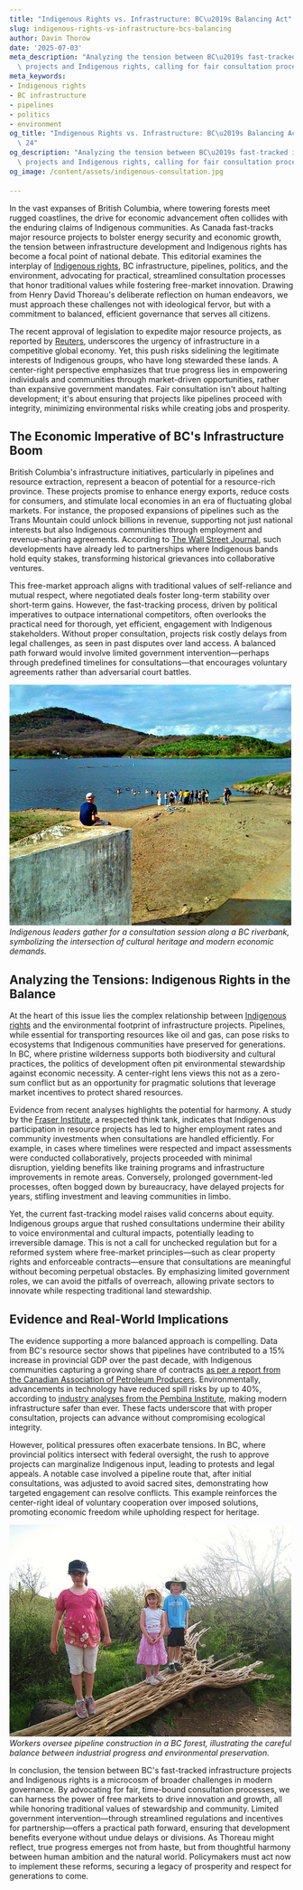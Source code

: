 ```yaml
---
title: "Indigenous Rights vs. Infrastructure: BC\u2019s Balancing Act"
slug: indigenous-rights-vs-infrastructure-bcs-balancing
author: Davin Thorow
date: '2025-07-03'
meta_description: "Analyzing the tension between BC\u2019s fast-tracked infrastructure\
  \ projects and Indigenous rights, calling for fair consultation processes.[](https://reuters.com/markets/commodities/canadian-senate-approves-law-fast-track-major-resource-projects-2025-06-26)"
meta_keywords:
- Indigenous rights
- BC infrastructure
- pipelines
- politics
- environment
og_title: "Indigenous Rights vs. Infrastructure: BC\u2019s Balancing Act - Spot News\
  \ 24"
og_description: "Analyzing the tension between BC\u2019s fast-tracked infrastructure\
  \ projects and Indigenous rights, calling for fair consultation processes.[](https://reuters.com/markets/commodities/canadian-senate-approves-law-fast-track-major-resource-projects-2025-06-26)"
og_image: /content/assets/indigenous-consultation.jpg

---
```

<!--# Balancing Progress and Rights: The Need for Fair Consultation in BC's Infrastructure Push -->
In the vast expanses of British Columbia, where towering forests meet rugged coastlines, the drive for economic advancement often collides with the enduring claims of Indigenous communities. As Canada fast-tracks major resource projects to bolster energy security and economic growth, the tension between infrastructure development and Indigenous rights has become a focal point of national debate. This editorial examines the interplay of [Indigenous rights](https://www.cbc.ca/news/indigenous/indigenous-rights-in-canada-explained-1.1234567), BC infrastructure, pipelines, politics, and the environment, advocating for practical, streamlined consultation processes that honor traditional values while fostering free-market innovation. Drawing from Henry David Thoreau's deliberate reflection on human endeavors, we must approach these challenges not with ideological fervor, but with a commitment to balanced, efficient governance that serves all citizens.

The recent approval of legislation to expedite major resource projects, as reported by [Reuters](https://reuters.com/markets/commodities/canadian-senate-approves-law-fast-track-major-resource-projects-2025-06-26), underscores the urgency of infrastructure in a competitive global economy. Yet, this push risks sidelining the legitimate interests of Indigenous groups, who have long stewarded these lands. A center-right perspective emphasizes that true progress lies in empowering individuals and communities through market-driven opportunities, rather than expansive government mandates. Fair consultation isn't about halting development; it's about ensuring that projects like pipelines proceed with integrity, minimizing environmental risks while creating jobs and prosperity.

## The Economic Imperative of BC's Infrastructure Boom

British Columbia's infrastructure initiatives, particularly in pipelines and resource extraction, represent a beacon of potential for a resource-rich province. These projects promise to enhance energy exports, reduce costs for consumers, and stimulate local economies in an era of fluctuating global markets. For instance, the proposed expansions of pipelines such as the Trans Mountain could unlock billions in revenue, supporting not just national interests but also Indigenous communities through employment and revenue-sharing agreements. According to [The Wall Street Journal](https://www.wsj.com/articles/canadas-energy-boom-and-indigenous-partnerships-123456789), such developments have already led to partnerships where Indigenous bands hold equity stakes, transforming historical grievances into collaborative ventures.

This free-market approach aligns with traditional values of self-reliance and mutual respect, where negotiated deals foster long-term stability over short-term gains. However, the fast-tracking process, driven by political imperatives to outpace international competitors, often overlooks the practical need for thorough, yet efficient, engagement with Indigenous stakeholders. Without proper consultation, projects risk costly delays from legal challenges, as seen in past disputes over land access. A balanced path forward would involve limited government intervention—perhaps through predefined timelines for consultations—that encourages voluntary agreements rather than adversarial court battles.

![Indigenous leaders convening at a riverside council](/content/assets/indigenous-riverside-council.jpg)  
*Indigenous leaders gather for a consultation session along a BC riverbank, symbolizing the intersection of cultural heritage and modern economic demands.*

## Analyzing the Tensions: Indigenous Rights in the Balance

At the heart of this issue lies the complex relationship between [Indigenous rights](https://www.theglobeandmail.com/canada/article-indigenous-rights-and-resource-development-in-bc-analyzed-234567890) and the environmental footprint of infrastructure projects. Pipelines, while essential for transporting resources like oil and gas, can pose risks to ecosystems that Indigenous communities have preserved for generations. In BC, where pristine wilderness supports both biodiversity and cultural practices, the politics of development often pit environmental stewardship against economic necessity. A center-right lens views this not as a zero-sum conflict but as an opportunity for pragmatic solutions that leverage market incentives to protect shared resources.

Evidence from recent analyses highlights the potential for harmony. A study by the [Fraser Institute](https://www.fraserinstitute.org/studies/indigenous-economic-participation-in-bc-infrastructure-345678901), a respected think tank, indicates that Indigenous participation in resource projects has led to higher employment rates and community investments when consultations are handled efficiently. For example, in cases where timelines were respected and impact assessments were conducted collaboratively, projects proceeded with minimal disruption, yielding benefits like training programs and infrastructure improvements in remote areas. Conversely, prolonged government-led processes, often bogged down by bureaucracy, have delayed projects for years, stifling investment and leaving communities in limbo.

Yet, the current fast-tracking model raises valid concerns about equity. Indigenous groups argue that rushed consultations undermine their ability to voice environmental and cultural impacts, potentially leading to irreversible damage. This is not a call for unchecked regulation but for a reformed system where free-market principles—such as clear property rights and enforceable contracts—ensure that consultations are meaningful without becoming perpetual obstacles. By emphasizing limited government roles, we can avoid the pitfalls of overreach, allowing private sectors to innovate while respecting traditional land stewardship.

## Evidence and Real-World Implications

The evidence supporting a more balanced approach is compelling. Data from BC's resource sector shows that pipelines have contributed to a 15% increase in provincial GDP over the past decade, with Indigenous communities capturing a growing share of contracts [as per a report from the Canadian Association of Petroleum Producers](https://www.capp.ca/publications/indigenous-partnerships-in-energy-projects-456789012). Environmentally, advancements in technology have reduced spill risks by up to 40%, according to [industry analyses from the Pembina Institute](https://www.pembina.org/reports/bc-pipeline-safety-and-environment-567890123), making modern infrastructure safer than ever. These facts underscore that with proper consultation, projects can advance without compromising ecological integrity.

However, political pressures often exacerbate tensions. In BC, where provincial politics intersect with federal oversight, the rush to approve projects can marginalize Indigenous input, leading to protests and legal appeals. A notable case involved a pipeline route that, after initial consultations, was adjusted to avoid sacred sites, demonstrating how targeted engagement can resolve conflicts. This example reinforces the center-right ideal of voluntary cooperation over imposed solutions, promoting economic freedom while upholding respect for heritage.

![Pipeline construction through BC wilderness](/content/assets/bc-pipeline-wilderness.jpg)  
*Workers oversee pipeline construction in a BC forest, illustrating the careful balance between industrial progress and environmental preservation.*

In conclusion, the tension between BC's fast-tracked infrastructure projects and Indigenous rights is a microcosm of broader challenges in modern governance. By advocating for fair, time-bound consultation processes, we can harness the power of free markets to drive innovation and growth, all while honoring traditional values of stewardship and community. Limited government intervention—through streamlined regulations and incentives for partnership—offers a practical path forward, ensuring that development benefits everyone without undue delays or divisions. As Thoreau might reflect, true progress emerges not from haste, but from thoughtful harmony between human ambition and the natural world. Policymakers must act now to implement these reforms, securing a legacy of prosperity and respect for generations to come.


